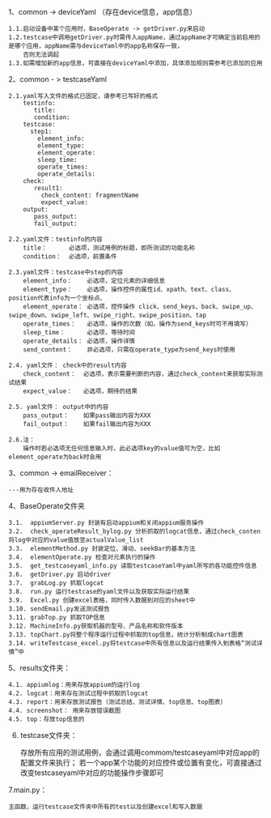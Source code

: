 1、common -> deviceYaml （存在device信息，app信息）

    1.1.启动设备中某个应用时，BaseOperate -> getDriver.py来启动
    1.2.testcase中调用getDriver.py时需传入appName，通过appName才可确定当前启用的是哪个应用，appName需与deviceYaml中的app名称保存一致，
        否则无法调起
    1.3.如需增加新的app信息，可直接在deviceYaml中添加，具体添加规则需参考已添加的应用

2、common - > testcaseYaml

    2.1.yaml写入文件的格式已固定，请参考已写好的格式
        testinfo:
           title:
           condition:
        testcase:
          step1:
            element_info:
            element_type:
            element_operate:
            sleep_time:
            operate_times:
            operate_details:
        check:
           result1:
             check_content: fragmentName
             expect_value:
        output:
           pass_output:
           fail_output:

    2.2.yaml文件：testinfo的内容
        title：      必选项，测试用例的标题，即所测试的功能名称
        condition：  必选项，前置条件

    2.3.yaml文件：testcase中step的内容
        element_info：    必选项，定位元素的详细信息
        element_type：    必选项，操作控件的属性id、xpath、text、class、position代表info为一个坐标点、
        element_operate： 必选项，控件操作 click、send_keys、back、swipe_up、swipe_down、swipe_left、swipe_right、swipe_position、tap
        operate_times：   必选项，操作的次数（如，操作为send_keys时可不用填写）
        sleep_time：      必选项，等待时间
        operate_details： 必选项，操作详情
        send_content：    非必选项，只需在operate_type为send_keys时使用

    2.4. yaml文件： check中的result内容
        check_content：  必选项，表示需要判断的内容，通过check_content来获取实际测试结果
        expect_value：   必选项，期待的结果

    2.5. yaml文件： output中的内容
        pass_output：    如果pass输出内容为XXX
        fail_output：    如果fail输出内容为XXX

    2.6.注：
        操作时若必选项无任何信息输入时，此必选项key的value值可为空，比如element_operate为back时会用

3、common -> emailReceiver：

    ---用为存在收件人地址

4、BaseOperate文件夹

    3.1.  appiumServer.py 封装有启动appium和关闭appium服务操作
    3.2.  check_operateResult_bylog.py 分析抓取的logcat信息，通过check_conten将log中对应的value值放至actualValue_list
    3.3.  elementMethod.py 封装定位、滑动、seekBar的基本方法
    3.4.  elementOperate.py 检查对元素执行的操作
    3.5.  get_testcaseyaml_info.py 读取testcaseYaml中yaml所写的各功能控件信息
    3.6.  getDriver.py 启动driver
    3.7.  grabLog.py 抓取logcat
    3.8.  run.py 运行testcase的yaml文件以及获取实际运行结果
    3.9.  Excel.py 创建excel表格，同时传入数据到对应的sheet中
    3.10. sendEmail.py发送测试报告
    3.11. grabTop.py 抓取TOP信息
    3.12. MachineInfo.py获取机器的型号、产品名称和软件版本
    3.13. topChart.py将整个程序运行过程中抓取的top信息，统计分析制成chart图表
    3.14. writeTestcase_excel.py将testcase中所有信息以及运行结果传入到表格“测试详情”中

5、results文件夹：

    4.1. appiumlog：用来存放appium的运行log
    4.2. logcat：用来存在测试过程中抓取的logcat
    4.3. report：用来存放测试报告（测试总结、测试详情、top信息、top图表）
    4.4. screenshot： 用来存放错误截图
    4.5. top：存放top信息的

6. testcase文件夹：
    
    存放所有应用的测试用例，会通过调用commom/testcaseyaml中对应app的配置文件来执行；
    若一个app某个功能的对应控件或位置有变化，可直接通过改变testcaseyaml中对应的功能操作步骤即可

7.main.py：

    主函数，运行testcase文件夹中所有的test以及创建excel和写入数据

